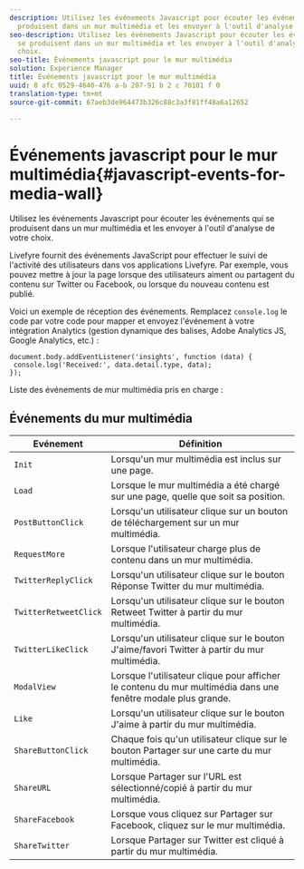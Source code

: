 ```yaml
---
description: Utilisez les événements Javascript pour écouter les événements qui se
  produisent dans un mur multimédia et les envoyer à l'outil d'analyse de votre choix.
seo-description: Utilisez les événements Javascript pour écouter les événements qui
  se produisent dans un mur multimédia et les envoyer à l'outil d'analyse de votre
  choix.
seo-title: Événements javascript pour le mur multimédia
solution: Experience Manager
title: Événements javascript pour le mur multimédia
uuid: 8 afc 0529-4640-476 a-b 207-91 b 2 c 70101 f 0
translation-type: tm+mt
source-git-commit: 67aeb3de964473b326c88c3a3f81ff48a6a12652

---
```



# Événements javascript pour le mur multimédia{#javascript-events-for-media-wall}

Utilisez les événements Javascript pour écouter les événements qui se produisent dans un mur multimédia et les envoyer à l'outil d'analyse de votre choix.

Livefyre fournit des événements JavaScript pour effectuer le suivi de l'activité des utilisateurs dans vos applications Livefyre. Par exemple, vous pouvez mettre à jour la page lorsque des utilisateurs aiment ou partagent du contenu sur Twitter ou Facebook, ou lorsque du nouveau contenu est publié.

Voici un exemple de réception des événements. Remplacez `console.log` le code par votre code pour mapper et envoyez l'événement à votre intégration Analytics (gestion dynamique des balises, Adobe Analytics JS, Google Analytics, etc.) :

```
document.body.addEventListener('insights', function (data) { 
 console.log('Received:', data.detail.type, data); 
});
```

Liste des événements de mur multimédia pris en charge :

## Événements du mur multimédia

| Evénement | Définition |
|---|---|
| `Init` | Lorsqu'un mur multimédia est inclus sur une page. |
| `Load` | Lorsque le mur multimédia a été chargé sur une page, quelle que soit sa position. |
| `PostButtonClick` | Lorsqu'un utilisateur clique sur un bouton de téléchargement sur un mur multimédia. |
| `RequestMore` | Lorsque l'utilisateur charge plus de contenu dans un mur multimédia. |
| `TwitterReplyClick` | Lorsqu'un utilisateur clique sur le bouton Réponse Twitter du mur multimédia. |
| `TwitterRetweetClick` | Lorsqu'un utilisateur clique sur le bouton Retweet Twitter à partir du mur multimédia. |
| `TwitterLikeClick` | Lorsqu'un utilisateur clique sur le bouton J'aime/favori Twitter à partir du mur multimédia. |
| `ModalView` | Lorsque l'utilisateur clique pour afficher le contenu du mur multimédia dans une fenêtre modale plus grande. |
| `Like` | Lorsqu'un utilisateur clique sur le bouton J'aime à partir du mur multimédia. |
| `ShareButtonClick` | Chaque fois qu'un utilisateur clique sur le bouton Partager sur une carte du mur multimédia. |
| `ShareURL` | Lorsque Partager sur l'URL est sélectionné/copié à partir du mur multimédia. |
| `ShareFacebook` | Lorsque vous cliquez sur Partager sur Facebook, cliquez sur le mur multimédia. |
| `ShareTwitter` | Lorsque Partager sur Twitter est cliqué à partir du mur multimédia. |
